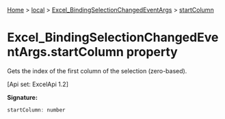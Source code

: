 [Home](./index) &gt; [local](local.md) &gt; [Excel\_BindingSelectionChangedEventArgs](local.excel_bindingselectionchangedeventargs.md) &gt; [startColumn](local.excel_bindingselectionchangedeventargs.startcolumn.md)

# Excel\_BindingSelectionChangedEventArgs.startColumn property

Gets the index of the first column of the selection (zero-based). 

 \[Api set: ExcelApi 1.2\]

**Signature:**
```javascript
startColumn: number
```
